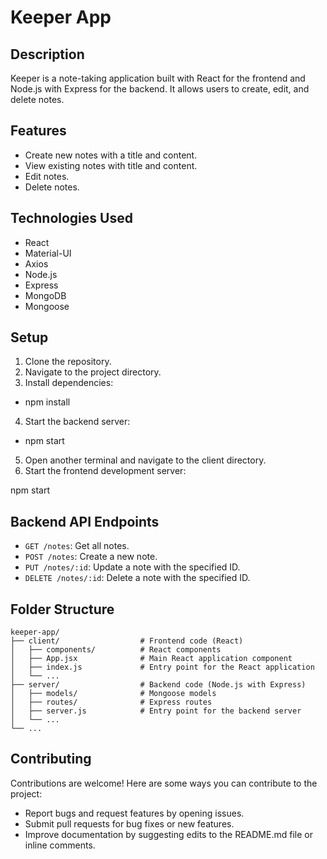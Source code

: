 # Keeper App

## Description
Keeper is a note-taking application built with React for the frontend and Node.js with Express for the backend. It allows users to create, edit, and delete notes.

## Features
* Create new notes with a title and content.
* View existing notes with title and content.
* Edit notes.
* Delete notes.

## Technologies Used
* React
* Material-UI
* Axios
* Node.js
* Express
* MongoDB
* Mongoose

## Setup
1. Clone the repository.
2. Navigate to the project directory.
3. Install dependencies:

* npm install

4. Start the backend server:

* npm start

5. Open another terminal and navigate to the client directory.
6. Start the frontend development server:

npm start

## Backend API Endpoints
* `GET /notes`: Get all notes.
* `POST /notes`: Create a new note.
* `PUT /notes/:id`: Update a note with the specified ID.
* `DELETE /notes/:id`: Delete a note with the specified ID.

## Folder Structure

```keeper-app
keeper-app/
├── client/                  # Frontend code (React)
│   ├── components/          # React components
│   ├── App.jsx              # Main React application component
│   ├── index.js             # Entry point for the React application
│   └── ...
├── server/                  # Backend code (Node.js with Express)
│   ├── models/              # Mongoose models
│   ├── routes/              # Express routes
│   ├── server.js            # Entry point for the backend server
│   └── ...
└── ...
```



## Contributing
Contributions are welcome! Here are some ways you can contribute to the project:
* Report bugs and request features by opening issues.
* Submit pull requests for bug fixes or new features.
* Improve documentation by suggesting edits to the README.md file or inline comments.

